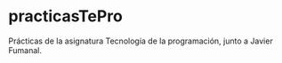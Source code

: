 # practicasTePro
Prácticas de la asignatura Tecnología de la programación, junto a Javier Fumanal. 

